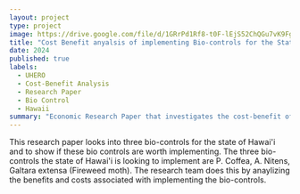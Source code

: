 ```yaml
---
layout: project
type: project
image: https://drive.google.com/file/d/1GRrPd1Rf8-t0F-lEjS52ChQGu7vK9Fgr/view
title: "Cost Benefit anyalsis of implementing Bio-controls for the State of Hawaii"
date: 2024
published: true
labels:
  - UHERO
  - Cost-Benefit Analysis
  - Research Paper
  - Bio Control
  - Hawaii
summary: "Economic Research Paper that investigates the cost-benefit of implementing Bio-controls for the State of Hawai'i ."
---
```


This research paper looks into three bio-controls for the state of Hawai'i and to show if these bio controls are worth implementing. The three bio-controls the state of Hawai'i is looking to implement are P. Coffea, A. Nitens, Galtara extensa (Fireweed moth). The research team does this by anaylizing the benefits and costs associated with implementing the bio-controls.
